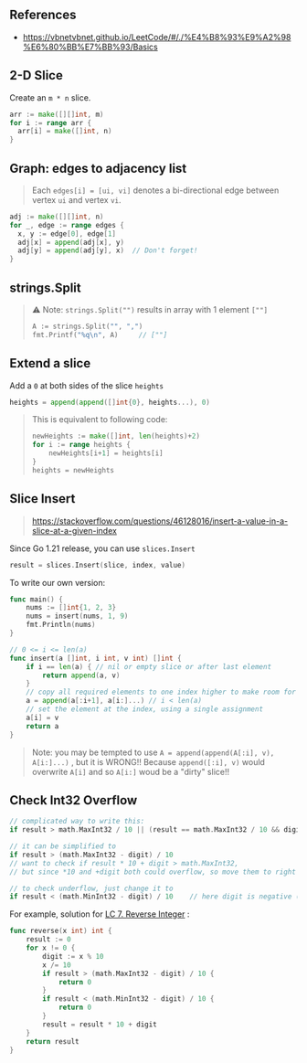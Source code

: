 ## References

- https://vbnetvbnet.github.io/LeetCode/#/./%E4%B8%93%E9%A2%98%E6%80%BB%E7%BB%93/Basics



## 2-D Slice

Create an `m * n` slice.

```go
arr := make([][]int, m)
for i := range arr {
  arr[i] = make([]int, n)
}
```



## Graph: edges to adjacency list

> Each `edges[i] = [ui, vi]` denotes a bi-directional edge between vertex `ui` and vertex `vi`.

```go
adj := make([][]int, n)
for _, edge := range edges {
  x, y := edge[0], edge[1]
  adj[x] = append(adj[x], y)
  adj[y] = append(adj[y], x)  // Don't forget!
}
```



## strings.Split 

> ⚠️ Note: `strings.Split("")` results in array with 1 element `[""]` 
>
> ```go
> A := strings.Split("", ",")
> fmt.Printf("%q\n", A)		// [""]
> ```



## Extend a slice

Add a `0` at both sides of the slice `heights` 

```go
heights = append(append([]int{0}, heights...), 0)
```

> This is equivalent to following code:
>
> ```go
> newHeights := make([]int, len(heights)+2)
> for i := range heights {
>     newHeights[i+1] = heights[i]
> }
> heights = newHeights
> ```



## Slice Insert

> https://stackoverflow.com/questions/46128016/insert-a-value-in-a-slice-at-a-given-index 

Since Go 1.21 release, you can use `slices.Insert` 

```go
result = slices.Insert(slice, index, value)
```

To write our own version:

```go
func main() {
	nums := []int{1, 2, 3}
	nums = insert(nums, 1, 9)
	fmt.Println(nums)
}

// 0 <= i <= len(a)
func insert(a []int, i int, v int) []int {
	if i == len(a) { // nil or empty slice or after last element
		return append(a, v)
	}
	// copy all required elements to one index higher to make room for the new element
	a = append(a[:i+1], a[i:]...) // i < len(a)
	// set the element at the index, using a single assignment
	a[i] = v
	return a
}
```

> Note: you may be tempted to use `A = append(append(A[:i], v), A[i:]...)` , but it is WRONG!! Because `append([:i], v)` would overwrite `A[i]` and so `A[i:]` woud be a "dirty" slice!!



## Check Int32 Overflow

```go
// complicated way to write this:
if result > math.MaxInt32 / 10 || (result == math.MaxInt32 / 10 && digit > math.MaxInt32 % 10)

// it can be simplified to
if result > (math.MaxInt32 - digit) / 10
// want to check if result * 10 + digit > math.MaxInt32,
// but since *10 and +digit both could overflow, so move them to right side

// to check underflow, just change it to
if result < (math.MinInt32 - digit) / 10	// here digit is negative (num % 10)
```

For example, solution for [LC 7. Reverse Integer](https://leetcode.com/problems/reverse-integer/) :

```go
func reverse(x int) int {
    result := 0
    for x != 0 {
        digit := x % 10
        x /= 10
        if result > (math.MaxInt32 - digit) / 10 {
            return 0
        }
        if result < (math.MinInt32 - digit) / 10 {
            return 0
        }
        result = result * 10 + digit
    }
    return result
}
```

